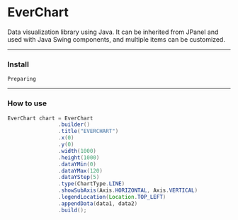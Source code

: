 # EverChart
Data visualization library using Java. It can be inherited from JPanel and used with Java Swing components, and multiple items can be customized.

---

### Install

```
Preparing
```

---

### How to use

```java
EverChart chart = EverChart
                .builder()
                .title("EVERCHART")
                .x(0)
                .y(0)
                .width(1000)
                .height(1000)
                .dataYMin(0)
                .dataYMax(120)
                .dataYStep(5)
                .type(ChartType.LINE)
                .showSubAxis(Axis.HORIZONTAL, Axis.VERTICAL)
                .legendLocation(Location.TOP_LEFT)
                .appendData(data1, data2)
                .build();
```